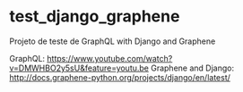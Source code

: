 # test_django_graphene
Projeto de teste de GraphQL with Django and Graphene


GraphQL: https://www.youtube.com/watch?v=DMWHBO2y5sU&feature=youtu.be
Graphene and Django: http://docs.graphene-python.org/projects/django/en/latest/
